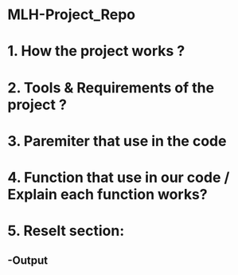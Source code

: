 # MLH-Project_Repo

# 1. How the project works ?
# 2. Tools & Requirements of the project ?
# 3. Paremiter that use in the code
# 4. Function that use in our code / Explain each function works?
# 5. Reselt section:
  ## -Output
